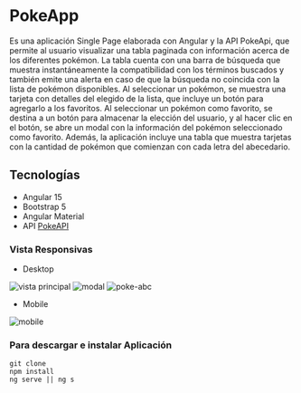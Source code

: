 # PokeApp
Es una aplicación Single Page elaborada con Angular y la API PokeApi, que permite al usuario visualizar una tabla paginada con información acerca de los diferentes pokémon. La tabla cuenta con una barra de búsqueda que muestra instantáneamente la compatibilidad con los términos buscados y también emite una alerta en caso de que la búsqueda no coincida con la lista de pokémon disponibles. Al seleccionar un pokémon, se muestra una tarjeta con detalles del elegido de la lista, que incluye un botón para agregarlo a los favoritos. Al seleccionar un pokémon como favorito, se destina a un botón para almacenar la elección del usuario, y al hacer clic en el botón, se abre un modal con la información del pokémon seleccionado como favorito. Además, la aplicación incluye una tabla que muestra tarjetas con la cantidad de pokémon que comienzan con cada letra del abecedario.

## Tecnologías 
- Angular 15   
- Bootstrap 5   
- Angular Material  
- API [PokeAPI](https://pokeapi.co/)


### Vista Responsivas

- Desktop 

![vista principal](https://github.com/vecarope/PokeAngular/blob/5cd384149d09053986da01c469ce46d61745d3e8/imagenes-vistas/Captura%20de%20Pantalla%202023-04-17%20a%20la(s)%2000.19.38.png)
![modal](https://github.com/vecarope/PokeAngular/blob/80fdcffdb9fadc2742e26c60d4315fa5745c0a50/imagenes-vistas/Captura%20de%20Pantalla%202023-04-17%20a%20la(s)%2000.20.12.png)
![poke-abc](https://github.com/vecarope/PokeAngular/blob/80fdcffdb9fadc2742e26c60d4315fa5745c0a50/imagenes-vistas/Captura%20de%20Pantalla%202023-04-17%20a%20la(s)%2000.20.23.png)

- Mobile

![mobile](https://github.com/vecarope/PokeAngular/blob/80fdcffdb9fadc2742e26c60d4315fa5745c0a50/imagenes-vistas/Captura%20de%20Pantalla%202023-04-17%20a%20la(s)%2000.21.35.png)

### Para descargar e instalar Aplicación
```
git clone
npm install
ng serve || ng s 
```


